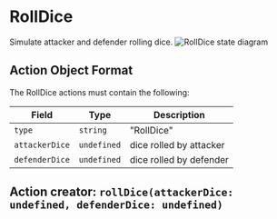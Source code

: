 

# RollDice
Simulate attacker and defender rolling dice.
![RollDice state diagram](../docs/actions/rolldice.svg)
  

## Action Object Format
The RollDice actions must contain the following:

Field        | Type       | Description
------------ | ---------- | -----------
`type`     | `string` | "RollDice"
`attackerDice` | `undefined` | dice rolled by attacker
`defenderDice` | `undefined` | dice rolled by defender


## Action creator: `rollDice(attackerDice: undefined, defenderDice: undefined)`

  
  